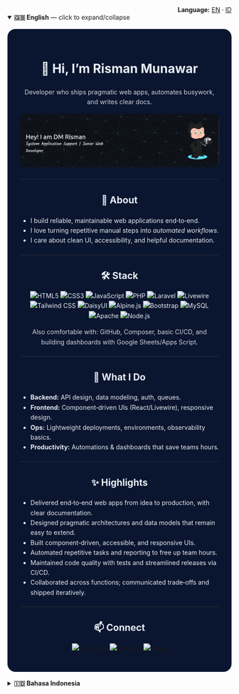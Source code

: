<!-- BILINGUAL README WITH LANGUAGE SWITCH (GitHub-friendly: uses <details>) -->

<p align="right" style="margin:0; padding:0;">
  <strong>Language:</strong> <a href="#english">EN</a> · <a href="#bahasa-indonesia">ID</a>
</p>

<details open id="english">
  <summary><strong>🇬🇧 English</strong> — click to expand/collapse</summary>

  <br/>
  <div align="center" style="background:#0a152f; color:#e6edf3; padding:28px; border-radius:18px; line-height:1.6;">

  <h1>👋 Hi, I’m Risman Munawar</h1>
  <p style="margin-top:4px; opacity:.9;">Developer who ships pragmatic web apps, automates busywork, and writes clear docs.</p>

  <p>
    <img src="img/github-header-banner.png" alt="Dede Munawar Risman" style="max-width:100%; border-radius:14px;" />
  </p>

  <hr style="border:0; border-top:1px solid #1f2a44; margin:20px 0;" />

  <h2>🚀 About</h2>
  <ul style="text-align:left; max-width:820px; margin:auto;">
    <li>I build reliable, maintainable web applications end‑to‑end.</li>
    <li>I love turning repetitive manual steps into <em>automated workflows</em>.</li>
    <li>I care about clean UI, accessibility, and helpful documentation.</li>
  </ul>

  <hr style="border:0; border-top:1px solid #1f2a44; margin:20px 0;" />

  <h2>🛠 Stack</h2>
  <p>
    <img src="https://img.shields.io/badge/HTML5-E34F26?style=for-the-badge&logo=html5&logoColor=white" alt="HTML5"/>
    <img src="https://img.shields.io/badge/CSS3-1572B6?style=for-the-badge&logo=css3&logoColor=white" alt="CSS3"/>
    <img src="https://img.shields.io/badge/JavaScript-323330?style=for-the-badge&logo=javascript&logoColor=F7DF1E" alt="JavaScript"/>
    <img src="https://img.shields.io/badge/PHP-777BB4?style=for-the-badge&logo=php&logoColor=white" alt="PHP"/>
    <img src="https://img.shields.io/badge/Laravel-FF2D20?style=for-the-badge&logo=laravel&logoColor=white" alt="Laravel"/>
    <img src="https://img.shields.io/badge/Livewire-4e56a6?style=for-the-badge&logo=livewire&logoColor=white" alt="Livewire"/>
    <img src="https://img.shields.io/badge/Tailwind_CSS-38B2AC?style=for-the-badge&logo=tailwind-css&logoColor=white" alt="Tailwind CSS"/>
    <img src="https://img.shields.io/badge/DaisyUI-1ad1a5?style=for-the-badge&logo=daisyui&logoColor=white" alt="DaisyUI"/>
    <img src="https://img.shields.io/badge/Alpine%20JS-8BC0D0?style=for-the-badge&logo=alpinedotjs&logoColor=black" alt="Alpine.js"/>
    <img src="https://img.shields.io/badge/Bootstrap-563D7C?style=for-the-badge&logo=bootstrap&logoColor=white" alt="Bootstrap"/>
    <img src="https://img.shields.io/badge/MySQL-005C84?style=for-the-badge&logo=mysql&logoColor=white" alt="MySQL"/>
    <img src="https://img.shields.io/badge/Apache-D22128?style=for-the-badge&logo=apache&logoColor=white" alt="Apache"/>
    <img src="https://img.shields.io/badge/Node.js-339933?style=for-the-badge&logo=nodedotjs&logoColor=white" alt="Node.js"/>
  </p>

  <p style="opacity:.9; font-size:14px;">Also comfortable with: GitHub, Composer, basic CI/CD, and building dashboards with Google Sheets/Apps Script.</p>

  <hr style="border:0; border-top:1px solid #1f2a44; margin:20px 0;" />

  <h2>📌 What I Do</h2>
  <ul style="text-align:left; max-width:820px; margin:auto;">
    <li><strong>Backend:</strong> API design, data modeling, auth, queues.</li>
    <li><strong>Frontend:</strong> Component‑driven UIs (React/Livewire), responsive design.</li>
    <li><strong>Ops:</strong> Lightweight deployments, environments, observability basics.</li>
    <li><strong>Productivity:</strong> Automations & dashboards that save teams hours.</li>
  </ul>

  <hr style="border:0; border-top:1px solid #1f2a44; margin:20px 0;" />

  <h2>✨ Highlights</h2>
  <ul style="text-align:left; max-width:820px; margin:auto;">
    <li>Delivered end‑to‑end web apps from idea to production, with clear documentation.</li>
    <li>Designed pragmatic architectures and data models that remain easy to extend.</li>
    <li>Built component‑driven, accessible, and responsive UIs.</li>
    <li>Automated repetitive tasks and reporting to free up team hours.</li>
    <li>Maintained code quality with tests and streamlined releases via CI/CD.</li>
    <li>Collaborated across functions; communicated trade‑offs and shipped iteratively.</li>
  </ul>

  <hr style="border:0; border-top:1px solid #1f2a44; margin:20px 0;" />

  <h2>📫 Connect</h2>
  <p>
    <a href="https://instagram.com/dm_risman"><img alt="Instagram" src="https://img.shields.io/badge/Instagram-E4405F?style=for-the-badge&logo=instagram&logoColor=white"></a>
    <a href="https://linkedin.com/in/rismanmunawar"><img alt="LinkedIn" src="https://img.shields.io/badge/LinkedIn-0077B5?style=for-the-badge&logo=linkedin&logoColor=white"></a>
    <a href="mailto:rismanmunawar@gmail.com"><img alt="Gmail" src="https://img.shields.io/badge/Gmail-D14836?style=for-the-badge&logo=gmail&logoColor=white"></a>
  </p>

  </div>
</details>

<br/>

<details id="bahasa-indonesia">
  <summary><strong>🇮🇩 Bahasa Indonesia</strong></summary>

  <br/>
  <div align="center" style="background:#0a152f; color:#e6edf3; padding:28px; border-radius:18px; line-height:1.6;">

  <h1>👋 Halo, saya Risman Munawar</h1>
  <p style="margin-top:4px; opacity:.9;">Developer yang fokus pada web app praktis, otomasi pekerjaan berulang, dan dokumentasi yang jelas.</p>

  <p>
    <img src="img/github-header-banner.png" alt="Dede Munawar Risman" style="max-width:100%; border-radius:14px;" />
  </p>

  <hr style="border:0; border-top:1px solid #1f2a44; margin:20px 0;" />

  <h2>🚀 Tentang</h2>
  <ul style="text-align:left; max-width:820px; margin:auto;">
    <li>Membangun aplikasi web yang andal dan mudah dirawat dari ujung ke ujung.</li>
    <li>Suka mengubah langkah manual berulang menjadi <em>workflow otomatis</em>.</li>
    <li>Peduli pada UI yang rapi, aksesibilitas, dan dokumentasi yang membantu.</li>
  </ul>

  <hr style="border:0; border-top:1px solid #1f2a44; margin:20px 0;" />

  <h2>🛠 Teknologi</h2>
  <p>
    <img src="https://img.shields.io/badge/HTML5-E34F26?style=for-the-badge&logo=html5&logoColor=white" alt="HTML5"/>
    <img src="https://img.shields.io/badge/CSS3-1572B6?style=for-the-badge&logo=css3&logoColor=white" alt="CSS3"/>
    <img src="https://img.shields.io/badge/JavaScript-323330?style=for-the-badge&logo=javascript&logoColor=F7DF1E" alt="JavaScript"/>
    <img src="https://img.shields.io/badge/PHP-777BB4?style=for-the-badge&logo=php&logoColor=white" alt="PHP"/>
    <img src="https://img.shields.io/badge/Laravel-FF2D20?style=for-the-badge&logo=laravel&logoColor=white" alt="Laravel"/>
    <img src="https://img.shields.io/badge/Livewire-4e56a6?style=for-the-badge&logo=livewire&logoColor=white" alt="Livewire"/>
    <img src="https://img.shields.io/badge/Tailwind_CSS-38B2AC?style=for-the-badge&logo=tailwind-css&logoColor=white" alt="Tailwind CSS"/>
    <img src="https://img.shields.io/badge/DaisyUI-1ad1a5?style=for-the-badge&logo=daisyui&logoColor=white" alt="DaisyUI"/>
    <img src="https://img.shields.io/badge/Alpine%20JS-8BC0D0?style=for-the-badge&logo=alpinedotjs&logoColor=black" alt="Alpine.js"/>
    <img src="https://img.shields.io/badge/Bootstrap-563D7C?style=for-the-badge&logo=bootstrap&logoColor=white" alt="Bootstrap"/>
    <img src="https://img.shields.io/badge/MySQL-005C84?style=for-the-badge&logo=mysql&logoColor=white" alt="MySQL"/>
    <img src="https://img.shields.io/badge/Apache-D22128?style=for-the-badge&logo=apache&logoColor=white" alt="Apache"/>
    <img src="https://img.shields.io/badge/Node.js-339933?style=for-the-badge&logo=nodedotjs&logoColor=white" alt="Node.js"/>
  </p>

  <p style="opacity:.9; font-size:14px;">Juga nyaman dengan: GitHub, Composer, CI/CD dasar, serta membuat dashboard pakai Google Sheets/Apps Script.</p>

  <hr style="border:0; border-top:1px solid #1f2a44; margin:20px 0;" />

  <h2>📌 Yang Saya Kerjakan</h2>
  <ul style="text-align:left; max-width:820px; margin:auto;">
    <li><strong>Backend:</strong> Desain API, pemodelan data, autentikasi, antrian/queue.</li>
    <li><strong>Frontend:</strong> UI berbasis komponen (React/Livewire), desain responsif.</li>
    <li><strong>Ops:</strong> Deploy ringan, manajemen environment, dasar observability.</li>
    <li><strong>Produktivitas:</strong> Otomasi & dashboard yang menghemat banyak waktu tim.</li>
  </ul>

  <hr style="border:0; border-top:1px solid #1f2a44; margin:20px 0;" />

  <h2>✨ Sorotan</h2>
  <ul style="text-align:left; max-width:820px; margin:auto;">
    <li>Mengirimkan aplikasi web end‑to‑end dari ide hingga produksi, disertai dokumentasi yang jelas.</li>
    <li>Merancang arsitektur dan model data yang pragmatis dan mudah dikembangkan.</li>
    <li>Membangun UI berbasis komponen yang aksesibel dan responsif.</li>
    <li>Mengotomasi tugas berulang serta pelaporan untuk menghemat waktu tim.</li>
    <li>Menjaga kualitas kode dengan test dan rilis yang mulus melalui CI/CD.</li>
    <li>Kolaborasi lintas fungsi; komunikatif soal trade‑off dan iterasi cepat.</li>
  </ul>

  <hr style="border:0; border-top:1px solid #1f2a44; margin:20px 0;" />

  <h2>📫 Terhubung</h2>
  <p>
    <a href="https://instagram.com/dm_risman"><img alt="Instagram" src="https://img.shields.io/badge/Instagram-E4405F?style=for-the-badge&logo=instagram&logoColor=white"></a>
    <a href="https://linkedin.com/in/rismanmunawar"><img alt="LinkedIn" src="https://img.shields.io/badge/LinkedIn-0077B5?style=for-the-badge&logo=linkedin&logoColor=white"></a>
    <a href="mailto:rismanmunawar@gmail.com"><img alt="Gmail" src="https://img.shields.io/badge/Gmail-D14836?style=for-the-badge&logo=gmail&logoColor=white"></a>
  </p>

  <p style="opacity:.7; font-size:12px; margin-top:6px;">Aksen: <code>#0a152f</code> • Teks: <code>#e6edf3</code> • Tautan: <code>#58a6ff</code></p>

  </div>
</details>
